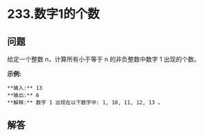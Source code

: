 # 233.数字1的个数

## 问题

给定一个整数 n，计算所有小于等于 n 的非负整数中数字 1 出现的个数。

**示例:**

```
**输入:** 13
**输出:** 6
**解释:** 数字 1 出现在以下数字中: 1, 10, 11, 12, 13 。
```



## 解答

